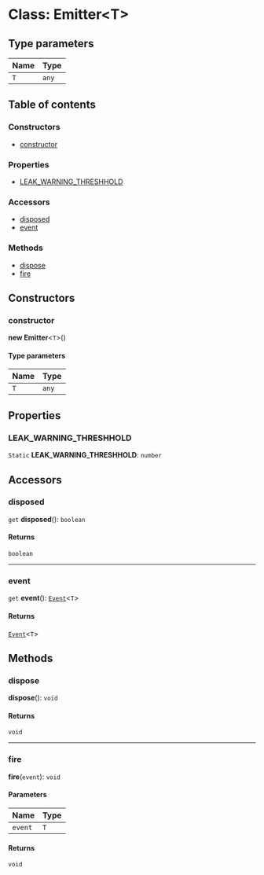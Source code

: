 # Class: Emitter\<T>

## Type parameters

| Name | Type |
| :------ | :------ |
| `T` | `any` |

## Table of contents

### Constructors

* [constructor](/auto-docs/free-layout-editor/classes/Emitter.md#constructor)

### Properties

* [LEAK\_WARNING\_THRESHHOLD](/auto-docs/free-layout-editor/classes/Emitter.md#leak_warning_threshhold)

### Accessors

* [disposed](/auto-docs/free-layout-editor/classes/Emitter.md#disposed)
* [event](/auto-docs/free-layout-editor/classes/Emitter.md#event)

### Methods

* [dispose](/auto-docs/free-layout-editor/classes/Emitter.md#dispose)
* [fire](/auto-docs/free-layout-editor/classes/Emitter.md#fire)

## Constructors

### constructor

**new Emitter**<`T`>()

#### Type parameters

| Name | Type |
| :------ | :------ |
| `T` | `any` |

## Properties

### LEAK\_WARNING\_THRESHHOLD

`Static` **LEAK\_WARNING\_THRESHHOLD**: `number`

## Accessors

### disposed

`get` **disposed**(): `boolean`

#### Returns

`boolean`

***

### event

`get` **event**(): [`Event`](/auto-docs/free-layout-editor/interfaces/Event-1.md)<`T`>

#### Returns

[`Event`](/auto-docs/free-layout-editor/interfaces/Event-1.md)<`T`>

## Methods

### dispose

**dispose**(): `void`

#### Returns

`void`

***

### fire

**fire**(`event`): `void`

#### Parameters

| Name | Type |
| :------ | :------ |
| `event` | `T` |

#### Returns

`void`
